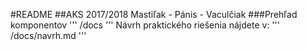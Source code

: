 #README
##AKS 2017/2018 Mastiľak - Pánis - Vaculčiak
###Prehľad komponentov
'''
/docs
'''
Návrh praktického riešenia nájdete v:
'''
/docs/navrh.md
'''
